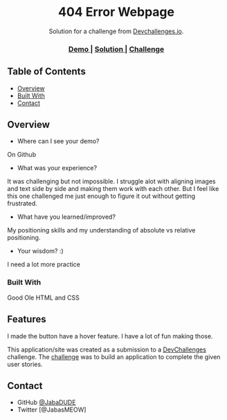 <!-- Please update value in the {}  -->

<h1 align="center">404 Error Webpage</h1>

<div align="center">
   Solution for a challenge from  <a href="http://devchallenges.io" target="_blank">Devchallenges.io</a>.
</div>

<div align="center">
  <h3>
    <a href="https://{your-demo-link.your-domain}">
      Demo
    </a>
    <span> | </span>
    <a href="https://{your-url-to-the-solution}">
      Solution
    </a>
    <span> | </span>
    <a href="https://devchallenges.io/challenges/wBunSb7FPrIepJZAg0sY">
      Challenge
    </a>
  </h3>
</div>

<!-- TABLE OF CONTENTS -->

## Table of Contents

- [Overview](#overview)
- [Built With](#built-with)
- [Contact](#contact)


<!-- OVERVIEW -->

## Overview



- Where can I see your demo?

On Github

- What was your experience?

It was challenging but not impossible. I struggle alot with aligning images and text side by side and making them work with each other. But I feel like this one challenged me just enough to figure it out without getting frustrated.

- What have you learned/improved?

My positioning skills and my understanding of absolute vs relative positioning.

- Your wisdom? :)

I need a lot more practice 

### Built With



Good Ole HTML and CSS


## Features

I made the button have a hover feature. I have a lot of fun making those.

This application/site was created as a submission to a [DevChallenges](https://devchallenges.io/challenges) challenge. The [challenge](https://devchallenges.io/challenges/wBunSb7FPrIepJZAg0sY) was to build an application to complete the given user stories.



## Contact

- GitHub [@JabaDUDE](https://{github.com/JabaDUDE})
- Twitter [@JabasMEOW]
